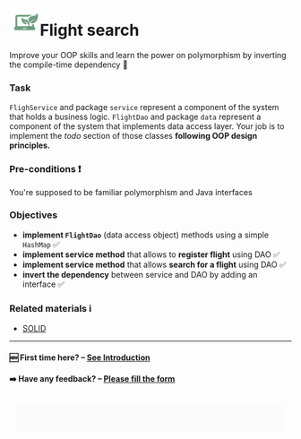 # <img src="https://raw.githubusercontent.com/bobocode-projects/resources/master/image/logo_transparent_background.png" height=50/>Flight search
Improve your OOP skills and learn the power on polymorphism by inverting the compile-time dependency 💪

### Task
`FlighService` and package `service` represent a component of the system that holds a business logic. `FlightDao` 
and package `data` represent a component of the system that implements data access layer. Your job is to implement 
the *todo* section of those classes **following OOP design principles.**
 
### Pre-conditions ❗️
You're supposed to be familiar polymorphism and Java interfaces

### Objectives
* **implement `FlightDao`** (data access object) methods using a simple `HashMap` ✅
* **implement service method** that allows to **register flight** using DAO ✅
* **implement service method** that allows **search for a flight** using DAO ✅
* **invert the dependency** between service and DAO by adding an interface ✅

### Related materials ℹ️
 * [SOLID](https://en.wikipedia.org/wiki/SOLID)

---

#### 🆕 First time here? – [See Introduction](https://github.com/bobocode-projects/java-fundamentals-exercises/tree/main/0-0-intro#introduction)
#### ➡️ Have any feedback? – [Please fill the form ](https://forms.gle/8YUNC2YctwDi7qwP7)

##
<div align="center"><img src="https://raw.githubusercontent.com/bobocode-projects/resources/master/animation/GitHub%20Star_3.gif" height=50/></div>